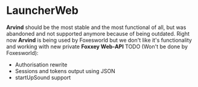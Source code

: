 # LauncherWeb
__Arvind__ should be the most stable and the most functional of all, but was abandoned and not supported anymore because of being outdated.
Right now __Arvind__ is being used by Foxesworld but we don't like it's functionality and working with new private __Foxxey Web-API__
TODO (Won't be done by Foxesworld):
  * Authorisation rewrite
  * Sessions and tokens output using JSON
  * startUpSound support
